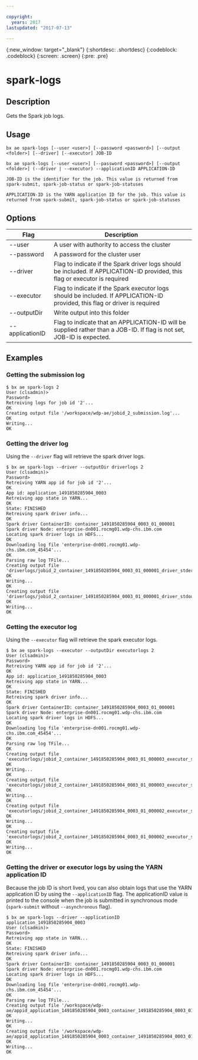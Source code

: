 ```yaml
---

copyright:
  years: 2017
lastupdated: "2017-07-13"

---
```


<!-- Attribute definitions -->
{:new_window: target="_blank"}
{:shortdesc: .shortdesc}
{:codeblock: .codeblock}
{:screen: .screen}
{:pre: .pre}

# spark‐logs
## Description

Gets the Spark job logs.

## Usage

```
bx ae spark-logs [--user <user>] [--password <password>] [--output <folder>] [--driver] [--executor] JOB-ID

bx ae spark-logs [--user <user>] [--password <password>] [--output <folder>] (--driver | --executor) --applicationID APPLICATION-ID

JOB-ID is the identifier for the job. This value is returned from spark-submit, spark-job-status or spark-job-statuses

APPLICATION-ID is the YARN application ID for the job. This value is returned from spark-submit, spark-job-status or spark-job-statuses
```

## Options

Flag            | Description
--------------- | ---------------------------------------------------------------------------------------------------------------------------
--user          | A user with authority to access the cluster
--password      | A password for the cluster user
--driver        | Flag to indicate if the Spark driver logs should be included. If APPLICATION-ID provided, this flag or executor is required
--executor      | Flag to indicate if the Spark executor logs should be included. If APPLICATION-ID provided, this flag or driver is required
--outputDir     | Write output into this folder
--applicationID | Flag to indicate that an APPLICATION-ID will be supplied rather than a JOB-ID. If flag is not set, JOB-ID is expected.

## Examples

### Getting the submission log

```
$ bx ae spark-logs 2
User (clsadmin)>
Password>
Retreiving logs for job id '2'...
OK
Creating output file '/workspace/wdp-ae/jobid_2_submission.log'...
OK
Writing...
OK
```

### Getting the driver log

Using the `--driver` flag will retrieve the spark driver logs.

```
$ bx ae spark-logs --driver --outputDir driverlogs 2
User (clsadmin)>
Password>
Retreiving YARN app id for job id '2'...
OK
App id: application_1491850285904_0003
Retreiving app state in YARN...
OK
State: FINISHED
Retreiving spark driver info...
OK
Spark driver ContainerID: container_1491850285904_0003_01_000001
Spark driver Node: enterprise-dn001.rocmg01.wdp-chs.ibm.com
Locating spark driver logs in HDFS...
OK
Downloading log file 'enterprise-dn001.rocmg01.wdp-chs.ibm.com_45454'...
OK
Parsing raw log TFile...
Creating output file 'driverlogs/jobid_2_container_1491850285904_0003_01_000001_driver_stderr.log'...
OK
Writing...
OK
Creating output file 'driverlogs/jobid_2_container_1491850285904_0003_01_000001_driver_stdout.log'...
OK
Writing...
OK
```

### Getting the executor log

Using the `--executor` flag will retrieve the spark executor logs.

```
$ bx ae spark-logs --executor --outputDir executorlogs 2
User (clsadmin)>
Password>
Retreiving YARN app id for job id '2'...
OK
App id: application_1491850285904_0003
Retreiving app state in YARN...
OK
State: FINISHED
Retreiving spark driver info...
OK
Spark driver ContainerID: container_1491850285904_0003_01_000001
Spark driver Node: enterprise-dn001.rocmg01.wdp-chs.ibm.com
Locating spark driver logs in HDFS...
OK
Downloading log file 'enterprise-dn001.rocmg01.wdp-chs.ibm.com_45454'...
OK
Parsing raw log TFile...
OK
Creating output file 'executorlogs/jobid_2_container_1491850285904_0003_01_000003_executor_stderr.log'...
OK
Writing...
OK
Creating output file 'executorlogs/jobid_2_container_1491850285904_0003_01_000003_executor_stdout.log'...
OK
Writing...
OK
Creating output file 'executorlogs/jobid_2_container_1491850285904_0003_01_000002_executor_stderr.log'...
OK
Writing...
OK
Creating output file 'executorlogs/jobid_2_container_1491850285904_0003_01_000002_executor_stdout.log'...
OK
Writing...
OK
```

### Getting the driver or executor logs by using the YARN application ID

Because the job ID is short lived, you can also obtain logs that use the YARN application ID by using the `--applicationID` flag. The applicationID value is printed to the console when the job is submitted in synchronous mode (`spark-submit` without `--asynchronous` flag).

```
$ bx ae spark-logs --driver --applicationID application_1491850285904_0003
User (clsadmin)>
Password>
Retreiving app state in YARN...
OK
State: FINISHED
Retreiving spark driver info...
OK
Spark driver ContainerID: container_1491850285904_0003_01_000001
Spark driver Node: enterprise-dn001.rocmg01.wdp-chs.ibm.com
Locating spark driver logs in HDFS...
OK
Downloading log file 'enterprise-dn001.rocmg01.wdp-chs.ibm.com_45454'...
OK
Parsing raw log TFile...
Creating output file '/workspace/wdp-ae/appid_application_1491850285904_0003_container_1491850285904_0003_01_000001_driver_stderr.log'...
OK
Writing...
OK
Creating output file '/workspace/wdp-ae/appid_application_1491850285904_0003_container_1491850285904_0003_01_000001_driver_stdout.log'...
OK
Writing...
OK
```
